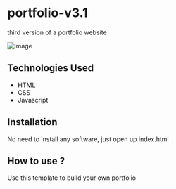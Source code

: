 # portfolio-v3.1
 third version of a portfolio website
 
 ![image](https://user-images.githubusercontent.com/112575648/197977509-04ad8cc6-c413-4656-a60c-348715429a7a.png)

## Technologies Used
* HTML
* CSS
* Javascript

## Installation
No need to install any software, just open up index.html
## How to use ?
Use this template to build your own portfolio
